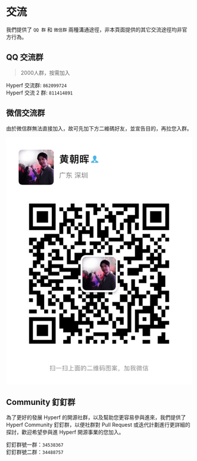 # 交流

我們提供了 `QQ 群` 和 `微信群` 兩種溝通途徑，非本頁面提供的其它交流途徑均非官方行為。

## QQ 交流群

> 2000人群，按需加入

Hyperf 交流群: `862099724`   
Hyperf 交流 2 群: `811414891`

## 微信交流群

由於微信群無法直接加入，故可先加下方二維碼好友，並宣告目的，再拉您入群。

![wechat](imgs/wechat.jpg ':size=375')

## Community 釘釘群

為了更好的發展 Hyperf 的開源社群，以及幫助您更容易參與進來，我們提供了 Hyperf Community 釘釘群，以便社群對 Pull Request 或迭代計劃進行更詳細的探討，歡迎希望參與進 Hyperf 開源事業的您加入。

釘釘群號一群：`34538367`   
釘釘群號二群：`34488757`
